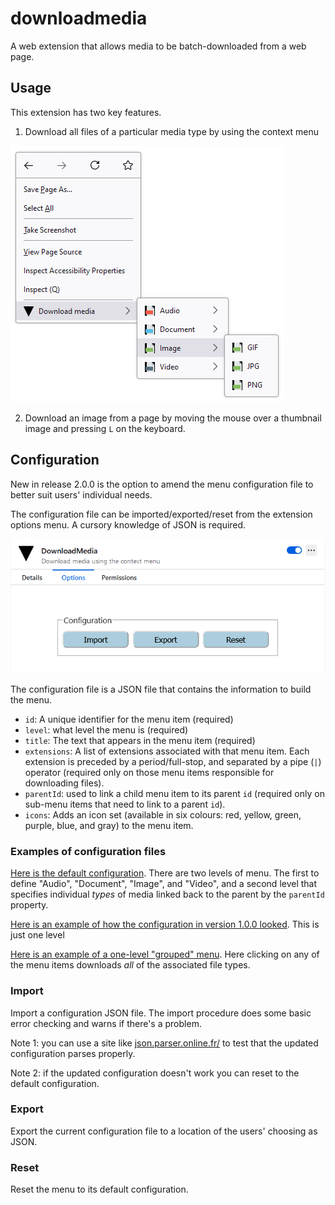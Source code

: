 # downloadmedia

A web extension that allows media to be batch-downloaded from a web page.

## Usage

This extension has two key features.

1) Download all files of a particular media type by using the context menu

![Screenshot of menu](https://github.com/andywillis/downloadmedia/blob/main/documentation/screenshot.png)

2) Download an image from a page by moving the mouse over a thumbnail image and pressing `L` on the keyboard.

## Configuration

New in release 2.0.0 is the option to amend the menu configuration file to better suit users' individual needs.

The configuration file can be imported/exported/reset from the extension options menu. A cursory knowledge of JSON is required.

![Screenshot of menu](https://github.com/andywillis/downloadmedia/blob/main/documentation/screenshot2.png)

The configuration file is a JSON file that contains the information to build the menu.

- `id`: A unique identifier for the menu item (required)
- `level`: what level the menu is (required)
- `title`: The text that appears in the menu item (required)
- `extensions`: A list of extensions associated with that menu item. Each extension is preceded by a period/full-stop, and separated by a pipe (`|`) operator (required only on those menu items responsible for downloading files).
- `parentId`: used to link a child menu item to its parent `id` (required only on sub-menu items that need to link to a parent `id`).
- `icons`: Adds an icon set (available in six colours: red, yellow, green, purple, blue, and gray) to the menu item.

### Examples of configuration files

[Here is the default configuration](https://github.com/andywillis/downloadmedia/blob/main/documentation/configuration-examples/default.json). There are two levels of menu. The first to define "Audio", "Document", "Image", and "Video", and a second level that specifies individual _types_ of media linked back to the parent by the `parentId` property.

[Here is an example of how the configuration in version 1.0.0 looked](https://github.com/andywillis/downloadmedia/blob/main/documentation/configuration-examples/version1.json). This is just one level

[Here is an example of a one-level "grouped" menu](https://github.com/andywillis/downloadmedia/blob/main/documentation/configuration-examples/grouped.json). Here clicking on any of the menu items downloads _all_ of the associated file types.

### Import

Import a configuration JSON file. The import procedure does some basic error checking and warns if there's a problem.

Note 1: you can use a site like [json.parser.online.fr/](json.parser.online.fr/) to test that the updated configuration parses properly.

Note 2: if the updated configuration doesn't work you can reset to the default configuration. 

### Export

Export the current configuration file to a location of the users' choosing as JSON.

### Reset

Reset the menu to its default configuration.
